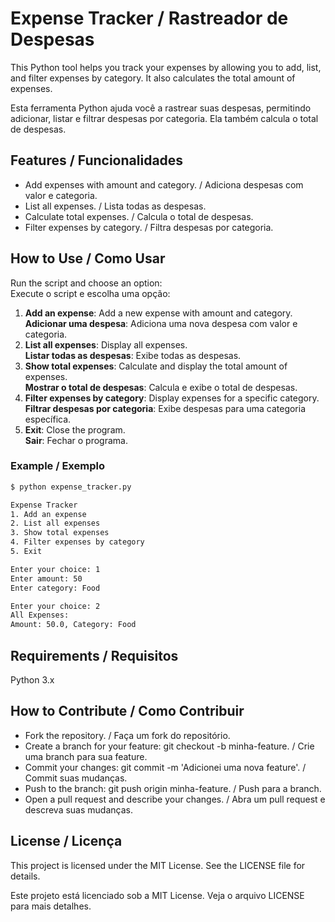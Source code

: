 # Expense Tracker / Rastreador de Despesas

This Python tool helps you track your expenses by allowing you to add, list, and filter expenses by category. It also calculates the total amount of expenses.

Esta ferramenta Python ajuda você a rastrear suas despesas, permitindo adicionar, listar e filtrar despesas por categoria. Ela também calcula o total de despesas.

## Features / Funcionalidades
- Add expenses with amount and category. / Adiciona despesas com valor e categoria.
- List all expenses. / Lista todas as despesas.
- Calculate total expenses. / Calcula o total de despesas.
- Filter expenses by category. / Filtra despesas por categoria.

## How to Use / Como Usar
Run the script and choose an option:  
Execute o script e escolha uma opção:

1. **Add an expense**: Add a new expense with amount and category.  
   **Adicionar uma despesa**: Adiciona uma nova despesa com valor e categoria.
2. **List all expenses**: Display all expenses.  
   **Listar todas as despesas**: Exibe todas as despesas.
3. **Show total expenses**: Calculate and display the total amount of expenses.  
   **Mostrar o total de despesas**: Calcula e exibe o total de despesas.
4. **Filter expenses by category**: Display expenses for a specific category.  
   **Filtrar despesas por categoria**: Exibe despesas para uma categoria específica.
5. **Exit**: Close the program.  
   **Sair**: Fechar o programa.

### Example / Exemplo
```bash
$ python expense_tracker.py

Expense Tracker
1. Add an expense
2. List all expenses
3. Show total expenses
4. Filter expenses by category
5. Exit

Enter your choice: 1
Enter amount: 50
Enter category: Food

Enter your choice: 2
All Expenses:
Amount: 50.0, Category: Food
```

## Requirements / Requisitos
Python 3.x

## How to Contribute / Como Contribuir
- Fork the repository. / Faça um fork do repositório.
- Create a branch for your feature: git checkout -b minha-feature. / Crie uma branch para sua feature.
- Commit your changes: git commit -m 'Adicionei uma nova feature'. / Commit suas mudanças.
- Push to the branch: git push origin minha-feature. / Push para a branch.
- Open a pull request and describe your changes. / Abra um pull request e descreva suas mudanças.

## License / Licença
This project is licensed under the MIT License. See the LICENSE file for details.

Este projeto está licenciado sob a MIT License. Veja o arquivo LICENSE para mais detalhes.
